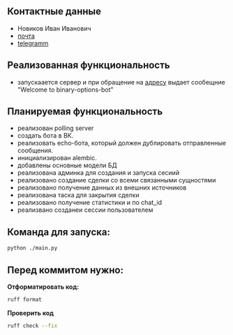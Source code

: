 ## Контактные данные
- Новиков Иван Иванович
- [почта](vananova@mail.ru)
- [telegramm](https://t.me/vananova)


## Реализованная функциональность
- запускаается сервер и при обращение на [адресу](http://0.0.0.0:8080/hello) выдает сообещние "Welcome to binary-options-bot"

## Планируемая функциональность
- реализован polling server
- создать бота в ВК.
- реализовать echo-бота, который должен дублировать отправленные сообщения.
- инициализирован alembic.
- добавлены основные модели БД
- реализована админка для создания и запуска сесиий
- реализовано создание сделки со всеми связанными сущностями
- реализовано получение данных из внешних источников
- реализована таска для закрытия сделки
- реализовано получение статистики и по chat_id
- реализвано созданеи сессии пользователем

## Команда для запуска:
```sh
python ./main.py
```

## Перед коммитом нужно:

**Отформатировать код:**
```sh
ruff format  
```

**Проверить код**
```sh
ruff check --fix  
```
